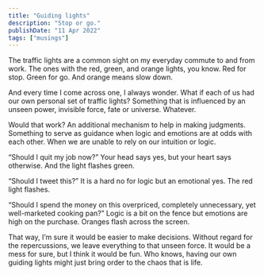 ```yaml
---
title: "Guiding lights"
description: "Stop or go."
publishDate: "11 Apr 2022"
tags: ["musings"]
---
```


The traffic lights are a common sight on my everyday commute to and from work. The ones with the red, green, and orange lights, you know. Red for stop. Green for go. And orange means slow down.

And every time I come across one, I always wonder. What if each of us had our own personal set of traffic lights? Something that is influenced by an unseen power, invisible force, fate or universe. Whatever.

Would that work? An additional mechanism to help in making judgments. Something to serve as guidance when logic and emotions are at odds with each other. When we are unable to rely on our intuition or logic.

“Should I quit my job now?” Your head says yes, but your heart says otherwise. And the light flashes green.

“Should I tweet this?” It is a hard no for logic but an emotional yes. The red light flashes.

“Should I spend the money on this overpriced, completely unnecessary, yet well-marketed cooking pan?” Logic is a bit on the fence but emotions are high on the purchase. Oranges flash across the screen.

That way, I’m sure it would be easier to make decisions. Without regard for the repercussions, we leave everything to that unseen force. It would be a mess for sure, but I think it would be fun. Who knows, having our own guiding lights might just bring order to the chaos that is life.
